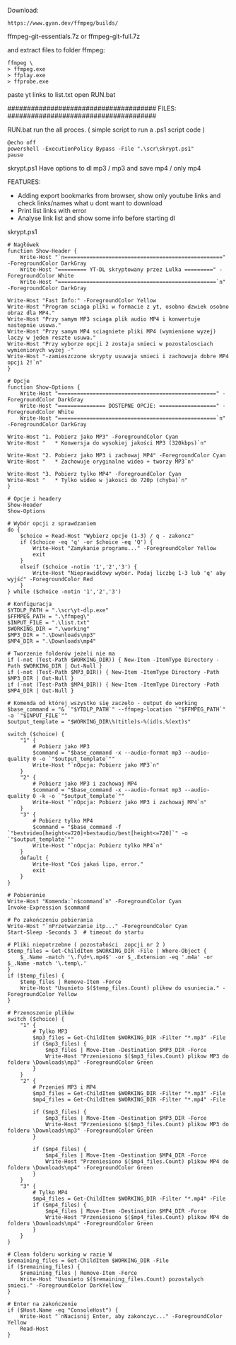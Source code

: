 Download:

    https://www.gyan.dev/ffmpeg/builds/

ffmpeg-git-essentials.7z
or 
ffmpeg-git-full.7z

and extract files to folder ffmpeg:

    ffmpeg \ 
    > ffmpeg.exe
    > ffplay.exe
    > ffprobe.exe

paste yt links to list.txt
open RUN.bat

######################################
FILES:
######################################

RUN.bat 
run the all proces. ( simple script to run a .ps1 script code )

    @echo off
    powershell -ExecutionPolicy Bypass -File ".\scr\skrypt.ps1"
    pause  

skrypt.ps1
Have options to dl mp3 / mp3 and save mp4 / only mp4


FEATURES:
- Adding export bookmarks from browser, show only youtube links and check links/names what u dont want to download
- Print list links with error
- Analyse link list and show some info before starting dl

skrypt.ps1

    # Nagłówek
    function Show-Header {
        Write-Host "`n==================================================" -ForegroundColor DarkGray
        Write-Host "========= YT-DL skryptowany przez Lulka =========" -ForegroundColor White 
        Write-Host "==================================================`n" -ForegroundColor DarkGray
    
    Write-Host "Fast Info:" -ForegroundColor Yellow
    Write-Host "Program sciaga pliki w formacie z yt, osobno dzwiek osobno obraz dla MP4."
    Write-Host "Przy samym MP3 sciaga plik audio MP4 i konwertuje nastepnie usuwa."
    Write-Host "Przy samym MP4 sciagniete pliki MP4 (wymienione wyzej) laczy w jeden reszte usuwa."
    Write-Host "Przy wyborze opcji 2 zostaja smieci w pozostalosciach wymienionych wyzej -"
    Write-Host "-zamieszczone skrypty usuwaja smieci i zachowuja dobre MP4 opcji 2!`n"
    }
    
    # Opcje
    function Show-Options {
        Write-Host "==================================================" -ForegroundColor DarkGray
        Write-Host "=============== DOSTEPNE OPCJE: ==================" -ForegroundColor White 
        Write-Host "==================================================`n" -ForegroundColor DarkGray
    
    Write-Host "1. Pobierz jako MP3" -ForegroundColor Cyan
    Write-Host "   * Konwersja do wysokiej jakości MP3 (320kbps)`n"
    
    Write-Host "2. Pobierz jako MP3 i zachowaj MP4" -ForegroundColor Cyan
    Write-Host "   * Zachowuje oryginalne wideo + tworzy MP3`n"
    
    Write-Host "3. Pobierz tylko MP4" -ForegroundColor Cyan
    Write-Host "   * Tylko wideo w jakosci do 720p (chyba)`n"
    }
    
    # Opcje i headery
    Show-Header
    Show-Options
    
    # Wybór opcji z sprawdzaniem
    do {
        $choice = Read-Host "Wybierz opcje (1-3) / q - zakoncz"
        if ($choice -eq 'q' -or $choice -eq 'Q') {
            Write-Host "Zamykanie programu..." -ForegroundColor Yellow
            exit
        }
        elseif ($choice -notin '1','2','3') {
            Write-Host "Nieprawidłowy wybór. Podaj liczbę 1-3 lub 'q' aby wyjść" -ForegroundColor Red
        }
    } while ($choice -notin '1','2','3')
    
    # Konfiguracja
    $YTDLP_PATH = ".\scr\yt-dlp.exe"
    $FFMPEG_PATH = ".\ffmpeg\"
    $INPUT_FILE = ".\list.txt"
    $WORKING_DIR = ".\working"
    $MP3_DIR = ".\Downloads\mp3"
    $MP4_DIR = ".\Downloads\mp4"
    
    # Tworzenie folderów jeżeli nie ma
    if (-not (Test-Path $WORKING_DIR)) { New-Item -ItemType Directory -Path $WORKING_DIR | Out-Null }
    if (-not (Test-Path $MP3_DIR)) { New-Item -ItemType Directory -Path $MP3_DIR | Out-Null }
    if (-not (Test-Path $MP4_DIR)) { New-Item -ItemType Directory -Path $MP4_DIR | Out-Null }
    
    # Komenda od której wszystko się zaczeło - output do working
    $base_command = "& `"$YTDLP_PATH`" --ffmpeg-location `"$FFMPEG_PATH`" -a `"$INPUT_FILE`""
    $output_template = "$WORKING_DIR\%(title)s-%(id)s.%(ext)s"
    
    switch ($choice) {
        "1" {
            # Pobierz jako MP3
            $command = "$base_command -x --audio-format mp3 --audio-quality 0 -o `"$output_template`""
            Write-Host "`nOpcja: Pobierz jako MP3`n"
        }
        "2" {
            # Pobierz jako MP3 i zachowaj MP4
            $command = "$base_command -x --audio-format mp3 --audio-quality 0 -k -o `"$output_template`""
            Write-Host "`nOpcja: Pobierz jako MP3 i zachowaj MP4`n"
        }
        "3" {
            # Pobierz tylko MP4
            $command = "$base_command -f `"bestvideo[height<=720]+bestaudio/best[height<=720]`" -o `"$output_template`""
            Write-Host "`nOpcja: Pobierz tylko MP4`n"
        }
        default {
            Write-Host "Coś jakaś lipa, error."
            exit
        }
    }
    
    # Pobieranie
    Write-Host "Komenda:`n$command`n" -ForegroundColor Cyan
    Invoke-Expression $command
    
    # Po zakończeniu pobierania
    Write-Host "`nPrzetwarzanie itp..." -ForegroundColor Cyan
    Start-Sleep -Seconds 3  # timeout do startu
    
    # Pliki niepotrzebne ( pozostałości  zopcji nr 2 )
    $temp_files = Get-ChildItem $WORKING_DIR -File | Where-Object { 
        $_.Name -match '\.f\d+\.mp4$' -or $_.Extension -eq '.m4a' -or $_.Name -match '\.temp\.'
    }
    if ($temp_files) {
        $temp_files | Remove-Item -Force
        Write-Host "Usunieto $($temp_files.Count) plikow do usuniecia." -ForegroundColor Yellow
    }
    
    # Przenoszenie plików
    switch ($choice) {
        "1" {
            # Tylko MP3
            $mp3_files = Get-ChildItem $WORKING_DIR -Filter "*.mp3" -File
            if ($mp3_files) {
                $mp3_files | Move-Item -Destination $MP3_DIR -Force
                Write-Host "Przeniesiono $($mp3_files.Count) plikow MP3 do folderu \Downloads\mp3" -ForegroundColor Green
            }
        }
        "2" {
            # Przenieś MP3 i MP4
            $mp3_files = Get-ChildItem $WORKING_DIR -Filter "*.mp3" -File
            $mp4_files = Get-ChildItem $WORKING_DIR -Filter "*.mp4" -File
            
            if ($mp3_files) {
                $mp3_files | Move-Item -Destination $MP3_DIR -Force
                Write-Host "Przeniesiono $($mp3_files.Count) plikow MP3 do folderu \Downloads\mp3" -ForegroundColor Green
            }
            
            if ($mp4_files) {
                $mp4_files | Move-Item -Destination $MP4_DIR -Force
                Write-Host "Przeniesiono $($mp4_files.Count) plikow MP4 do folderu \Downloads\mp4" -ForegroundColor Green
            }
        }
        "3" {
            # Tylko MP4
            $mp4_files = Get-ChildItem $WORKING_DIR -Filter "*.mp4" -File
            if ($mp4_files) {
                $mp4_files | Move-Item -Destination $MP4_DIR -Force
                Write-Host "Przeniesiono $($mp4_files.Count) plikow MP4 do folderu \Downloads\mp4" -ForegroundColor Green
            }
        }
    }
    
    # Clean folderu working w razie W
    $remaining_files = Get-ChildItem $WORKING_DIR -File
    if ($remaining_files) {
        $remaining_files | Remove-Item -Force
        Write-Host "Usunieto $($remaining_files.Count) pozostalych smieci." -ForegroundColor DarkYellow
    }
    
    # Enter na zakończenie
    if ($Host.Name -eq "ConsoleHost") {
        Write-Host "`nNacisnij Enter, aby zakonczyc..." -ForegroundColor Yellow
        Read-Host
    }

